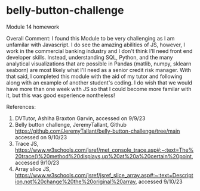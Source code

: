 # belly-button-challenge
Module 14 homework

Overall Comment: I found this Module to be very challenging as I am unfamilar with Javascript. I do see the amazing abilities of JS, however, I work in the commercial banking industry and I don't think I'll need front end developer skills. Instead, understanding SQL, Python, and the many analytical visualizations that are possible in Pandas (matlib, numpy, sklearn seaborn) are most likely what I'll need as a senior credit risk manager. With that said, I completed this module with the aid of my tutor and following along with an example of another student's coding. I do wish that we would have more than one week with JS so that I could become more familar with it, but this was good experience nontheless!

References:
1) DVTutor, Ashiha Braxton Garvin, accessed on 9/9/23
2) Belly button challenge, JeremyTallant, Github https://github.com/JeremyTallant/belly-button-challenge/tree/main accessed on 9/10/23
3) Trace JS, https://www.w3schools.com/jsref/met_console_trace.asp#:~:text=The%20trace()%20method%20displays,up%20at%20a%20certain%20point, accessed 9/10/23
4) Array slice JS, https://www.w3schools.com/jsref/jsref_slice_array.asp#:~:text=Description,not%20change%20the%20original%20array, accessed 9/10/23
